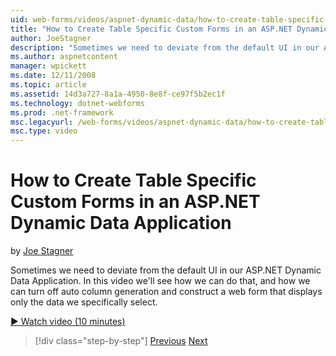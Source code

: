```yaml
---
uid: web-forms/videos/aspnet-dynamic-data/how-to-create-table-specific-custom-forms-in-an-aspnet-dynamic-data-application
title: "How to Create Table Specific Custom Forms in an ASP.NET Dynamic Data Application | Microsoft Docs"
author: JoeStagner
description: "Sometimes we need to deviate from the default UI in our ASP.NET Dynamic Data Application. In this video we'll see how we can do that, and how we can turn off..."
ms.author: aspnetcontent
manager: wpickett
ms.date: 12/11/2008
ms.topic: article
ms.assetid: 14d3a727-8a1a-4950-8e8f-ce97f5b2ec1f
ms.technology: dotnet-webforms
ms.prod: .net-framework
msc.legacyurl: /web-forms/videos/aspnet-dynamic-data/how-to-create-table-specific-custom-forms-in-an-aspnet-dynamic-data-application
msc.type: video
---
```

How to Create Table Specific Custom Forms in an ASP.NET Dynamic Data Application
====================
by [Joe Stagner](https://github.com/JoeStagner)

Sometimes we need to deviate from the default UI in our ASP.NET Dynamic Data Application. In this video we'll see how we can do that, and how we can turn off auto column generation and construct a web form that displays only the data we specifically select.

[&#9654; Watch video (10 minutes)](https://channel9.msdn.com/Blogs/ASP-NET-Site-Videos/how-to-create-table-specific-custom-forms-in-an-aspnet-dynamic-data-application)

> [!div class="step-by-step"]
> [Previous](how-to-remove-columns-from-your-dynamicdata-data-grids.md)
> [Next](aspnet-dynamic-data-custom-form-formatting.md)

